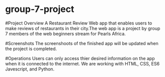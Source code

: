 # group-7-project

#Project Overview
A Restaurant Review Web app that enables users to make reviews of restaurants in their city.The web app is a project by group 7 members of the web beginners stream for Pearls Africa.

#Screenshots
The screenshoots of the finished app will be updated when the project is completed.

#Operations
Users can only access thier desired information on the app when it is connected to the internet.
We are working with HTML, CSS, ES6 Javescript, and Python.
